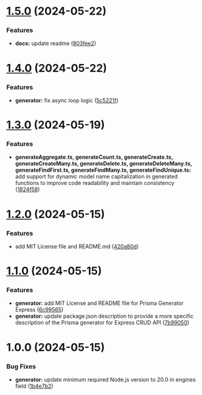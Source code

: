# [1.5.0](https://github.com/multipliedtwice/prisma-generator-express/compare/v1.4.0...v1.5.0) (2024-05-22)


### Features

* **docs:** update readme ([803fee2](https://github.com/multipliedtwice/prisma-generator-express/commit/803fee2f7a94abbff2e964346424abbdbf411812))

# [1.4.0](https://github.com/multipliedtwice/prisma-generator-express/compare/v1.3.0...v1.4.0) (2024-05-22)


### Features

* **generator:** fix async loop logic ([5c5221f](https://github.com/multipliedtwice/prisma-generator-express/commit/5c5221f68d0e63edb2ced39181fa8e8e416c34e0))

# [1.3.0](https://github.com/multipliedtwice/prisma-generator-express/compare/v1.2.0...v1.3.0) (2024-05-19)


### Features

* **generateAggregate.ts, generateCount.ts, generateCreate.ts, generateCreateMany.ts, generateDelete.ts, generateDeleteMany.ts, generateFindFirst.ts, generateFindMany.ts, generateFindUnique.ts:** add support for dynamic model name capitalization in generated functions to improve code readability and maintain consistency ([1824f58](https://github.com/multipliedtwice/prisma-generator-express/commit/1824f5816cdd3e5b74ef7ed8098314ba04395662))

# [1.2.0](https://github.com/multipliedtwice/prisma-generator-express/compare/v1.1.0...v1.2.0) (2024-05-15)


### Features

* add MIT License file and README.md ([420a80d](https://github.com/multipliedtwice/prisma-generator-express/commit/420a80dff01ccd61594e387abe7083a9fa75af68))

# [1.1.0](https://github.com/multipliedtwice/prisma-generator-express/compare/v1.0.0...v1.1.0) (2024-05-15)


### Features

* **generator:** add MIT License and README file for Prisma Generator Express ([6c99565](https://github.com/multipliedtwice/prisma-generator-express/commit/6c995652c53946e0f3f303f0495fcfe4e7b96e48))
* **generator:** update package.json description to provide a more specific description of the Prisma generator for Express CRUD API ([7b99050](https://github.com/multipliedtwice/prisma-generator-express/commit/7b99050d2089490082b6c6b7f5174f8572172779))

# 1.0.0 (2024-05-15)


### Bug Fixes

* **generator:** update minimum required Node.js version to 20.0 in engines field ([1b4e7b2](https://github.com/multipliedtwice/prisma-generator-express/commit/1b4e7b2a8e29cc8a9710cc6393ada81b01631de3))
